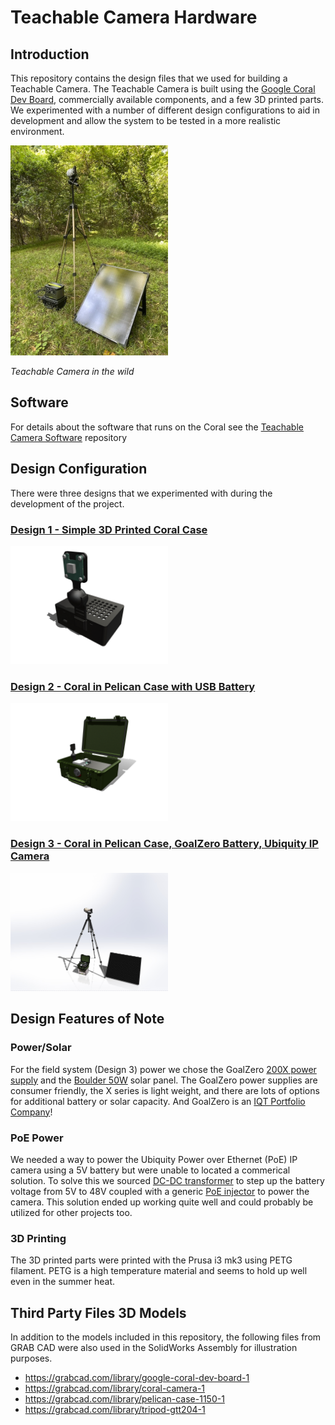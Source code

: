 # Teachable Camera Hardware

## Introduction

This repository contains the design files that we used for building a Teachable Camera. The Teachable Camera is built using the [Google Coral Dev Board](https://coral.ai/), commercially available components, and a few 3D printed parts. We experimented with a number of different design configurations to aid in development and allow the system to be tested in a more realistic environment.

<img src="./images/001.jpg" alt="assembly" width="50%">

_Teachable Camera in the wild_

## Software

For details about the software that runs on the Coral see the [Teachable Camera Software](https://github.com/IQTLabs/Teachable-Camera) repository

## Design Configuration

There were three designs that we experimented with during the development of the project.

### [Design 1 - Simple 3D Printed Coral Case](./design-1.md)

<img src="./images/design-1.jpg" alt="assembly" width="50%">

### [Design 2 - Coral in Pelican Case with USB Battery](./design-2.md)

<img src="./images/design-2.jpg" alt="assembly" width="50%">

### [Design 3 - Coral in Pelican Case, GoalZero Battery, Ubiquity IP Camera](./design-3.md)

<img src="./images/design-3.jpg" alt="assembly" width="50%">

## Design Features of Note

### Power/Solar

For the field system (Design 3) power we chose the GoalZero [200X power supply](https://www.goalzero.com/) and the [Boulder 50W](https://www.goalzero.com/) solar panel. The GoalZero power supplies are consumer friendly, the X series is light weight, and there are lots of options for additional battery or solar capacity. And GoalZero is an [IQT Portfolio Company](https://www.iqt.org/goal-zero/)!

### PoE Power

We needed a way to power the Ubiquity Power over Ethernet (PoE) IP camera using a 5V battery but were unable to located a commerical solution. To solve this we sourced [DC-DC transformer]() to step up the battery voltage from 5V to 48V coupled with a generic [PoE injector]() to power the camera. This solution ended up working quite well and could probably be utilized for other projects too. 

### 3D Printing

The 3D printed parts were printed with the Prusa i3 mk3 using PETG filament. PETG is a high temperature material and seems to hold up well even in the summer heat.

## Third Party Files 3D Models

In addition to the models included in this repository, the following files from GRAB CAD were also used in the SolidWorks Assembly for illustration purposes.

- https://grabcad.com/library/google-coral-dev-board-1
- https://grabcad.com/library/coral-camera-1
- https://grabcad.com/library/pelican-case-1150-1
- https://grabcad.com/library/tripod-gtt204-1
